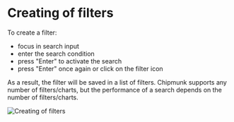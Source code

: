 # Creating of filters

To create a filter:

- focus in search input
- enter the search condition
- press "Enter" to activate the search
- press "Enter" once again or click on the filter icon

As a result, the filter will be saved in a list of filters.
Chipmunk supports any number of filters/charts, but the performance of a search depends on the number of filters/charts.

![Creating of filters](assets/documentation/search/filters_create.gif)
